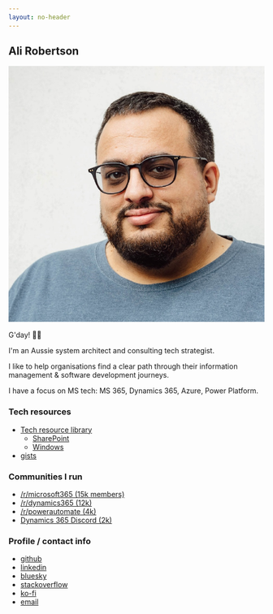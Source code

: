 ```yaml
---
layout: no-header
---
```


##  Ali Robertson

<div class="profile-image">
    <img src='/assets/ali-robertson.jpg' alt='Ali Robertson' />
</div>

G'day! 👦🏽

I'm an Aussie system architect and consulting tech strategist.

I like to help organisations find a clear path through their information management & software development journeys.

I have a focus on MS tech: MS 365, Dynamics 365, Azure, Power Platform.

### Tech resources

- [Tech resource library](/resources)
  - [SharePoint](/resources/sharepoint/)
  - [Windows](/resources/windows/)
- [gists](https://gist.github.com/alirobe/public?direction=desc&sort=updated)

### Communities I run

- [/r/microsoft365 (15k members)](//old.reddit.com/r/microsoft365)
- [/r/dynamics365 (12k)](//old.reddit.com/r/dynamics365)
- [/r/powerautomate (4k)](//old.reddit.com/r/powerautomate)
- [Dynamics 365 Discord (2k)](//discord.gg/sPSYyYgU39)

### Profile / contact info

- [github](//github.com/alirobe)
- [linkedin](//www.linkedin.com/in/alirobe)
- [bluesky](//bsky.app/profile/ali.id.au)
- [stackoverflow](//stackoverflow.com/users/114149/alirobe)
- [ko-fi](//ko-fi.com/alirobe)
- [email](mailto:ali@ali.id.au)
